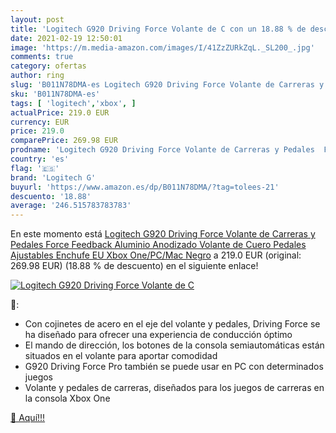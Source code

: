 ```yaml
---
layout: post
title: 'Logitech G920 Driving Force Volante de C con un 18.88 % de descuento'
date: 2021-02-19 12:50:01
image: 'https://m.media-amazon.com/images/I/41ZzZURkZqL._SL200_.jpg'
comments: true
category: ofertas
author: ring
slug: 'B011N78DMA-es Logitech G920 Driving Force Volante de Carreras y Pedales...'
sku: 'B011N78DMA-es'
tags: [ 'logitech','xbox', ]
actualPrice: 219.0 EUR
currency: EUR
price: 219.0
comparePrice: 269.98 EUR
prodname: 'Logitech G920 Driving Force Volante de Carreras y Pedales  Force Feedback  Aluminio Anodizado  Volante de Cuero  Pedales Ajustables  Enchufe EU  Xbox One/PC/Mac  Negro'
country: 'es'
flag: '🇪🇸'
brand: 'Logitech G'
buyurl: 'https://www.amazon.es/dp/B011N78DMA/?tag=tolees-21'
descuento: '18.88'
average: '246.515783783783'
---
```


En este momento está [Logitech G920 Driving Force Volante de Carreras y Pedales  Force Feedback  Aluminio Anodizado  Volante de Cuero  Pedales Ajustables  Enchufe EU  Xbox One/PC/Mac  Negro](https://www.amazon.es/dp/B011N78DMA/?tag=tolees-21) a 219.0 EUR (original: 269.98 EUR) (18.88 %  de descuento) en el siguiente enlace!

[![Logitech G920 Driving Force Volante de C](https://m.media-amazon.com/images/I/41ZzZURkZqL._SL200_.jpg)](https://www.amazon.es/dp/B011N78DMA/?tag=tolees-21)

🔎:

- Con cojinetes de acero en el eje del volante y pedales, Driving Force se ha diseñado para ofrecer una experiencia de conducción óptimo
- El mando de dirección, los botones de la consola semiautomáticas están situados en el volante para aportar comodidad
- G920 Driving Force Pro también se puede usar en PC con determinados juegos
- Volante y pedales de carreras, diseñados para los juegos de carreras en la consola Xbox One

[🛒 Aquí!!!](https://www.amazon.es/dp/B011N78DMA/?tag=tolees-21)
